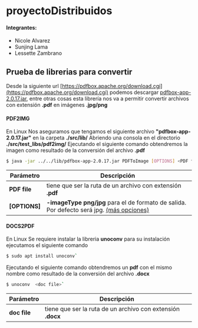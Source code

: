 # proyectoDistribuidos

#### Integrantes:
  - Nicole Alvarez
  - Sunjing Lama
  - Lessette Zambrano

## Prueba de librerias para convertir

Desde la siguiente url [https://pdfbox.apache.org/download.cgi](https://pdfbox.apache.org/download.cgi) podemos descargar [pdfbox-app-2.0.17.jar](https://www-eu.apache.org/dist/pdfbox/2.0.17/pdfbox-app-2.0.17.jar), entre otras cosas esta librería nos va a permitir convertir archivos con extensión **.pdf** en imágenes **.jpg/png**

#### PDF2IMG
En Linux
Nos aseguramos que tengamos el siguiente archivo **"pdfbox-app-2.0.17.jar"** en la carpeta **./src/lib/**
Abriendo una consola en el directorio **./src/test_libs/pdf2img/**
Ejecutando el siguiente comando obtendremos la imagen como resultado de la conversión del archivo **.pdf**

```sh
$ java -jar ../../lib/pdfbox-app-2.0.17.jar PDFToImage [OPTIONS] <PDF file>`
```

| Parámetro | Descripción |
| ------ | ------ |
|**PDF file**| tiene que ser la ruta de un archivo con extensión **.pdf**|
|**[OPTIONS]**| **-imageType png/jpg** para el de formato de salida. Por defecto será jpg. [(más opciones)](https://pdfbox.apache.org/2.0/commandline.html#pdftoimage)|


#### DOCS2PDF
En Linux
Se requiere instalar la libreria **unoconv** 
para su instalación ejecutamos el siguiente comando 
 
```sh
$ sudo apt install unoconv`
```
Ejecutando el siguiente comando obtendremos un **pdf** con el mismo nombre como resultado de la conversión del archivo **.docx**

```sh
$ unoconv  <doc file>`
```

| Parámetro | Descripción |
| ------ | ------ |
|**doc file**| tiene que ser la ruta de un archivo con extensión **.docx**|

